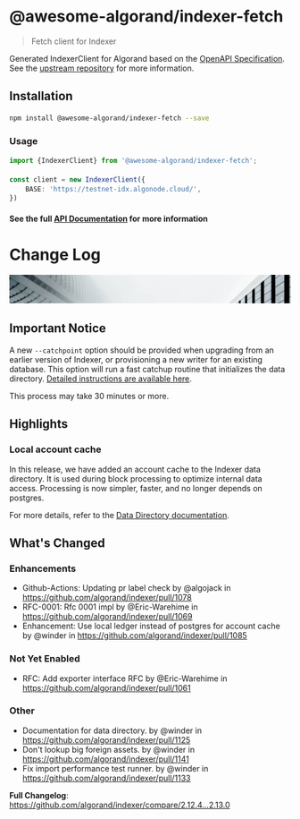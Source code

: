 
# @awesome-algorand/indexer-fetch
> Fetch client for Indexer

Generated IndexerClient for Algorand based on the [OpenAPI Specification](https://raw.githubusercontent.com/algorand/indexer/2.13.0/api/indexer.oas3.yml). 
See the [upstream repository](https://github.com/algorand/indexer) for more information.

## Installation

```bash
npm install @awesome-algorand/indexer-fetch --save
```

### Usage

```typescript
import {IndexerClient} from '@awesome-algorand/indexer-fetch';

const client = new IndexerClient({
    BASE: 'https://testnet-idx.algonode.cloud/',
})
```

#### See the full [API Documentation](https://awesome-algorand.github.io/algo-fetch/guides/clients/indexer/) for more information

# Change Log
![GitHub Logo](https://raw.githubusercontent.com/algorand/go-algorand/master/release/release-banner.jpg)

## Important Notice

A new `--catchpoint` option should be provided when upgrading from an earlier version of Indexer, or provisioning a new writer for an existing database. This option will run a fast catchup routine that initializes the data directory. [Detailed instructions are available here](https://github.com/algorand/indexer/blob/2.13.0/docs/DataDirectory.md#initialization).

This process may take 30 minutes or more.

## Highlights

### Local account cache

In this release, we have added an account cache to the Indexer data directory. It is used during block processing to optimize internal data access. Processing is now simpler, faster, and no longer depends on postgres.

For more details, refer to the [Data Directory documentation](https://github.com/algorand/indexer/blob/2.13.0/docs/DataDirectory.md).

## What's Changed
### Enhancements
* Github-Actions: Updating pr label check by @algojack in https://github.com/algorand/indexer/pull/1078
* RFC-0001: Rfc 0001 impl by @Eric-Warehime in https://github.com/algorand/indexer/pull/1069
* Enhancement: Use local ledger instead of postgres for account cache by @winder in https://github.com/algorand/indexer/pull/1085
### Not Yet Enabled
* RFC: Add exporter interface RFC by @Eric-Warehime in https://github.com/algorand/indexer/pull/1061
### Other
* Documentation for data directory. by @winder in https://github.com/algorand/indexer/pull/1125
* Don't lookup big foreign assets. by @winder in https://github.com/algorand/indexer/pull/1141
* Fix import performance test runner. by @winder in https://github.com/algorand/indexer/pull/1133


**Full Changelog**: https://github.com/algorand/indexer/compare/2.12.4...2.13.0